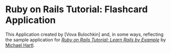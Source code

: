 # Ruby on Rails Tutorial: Flashcard Application

This Application created by [Vova Bulochkin] and, in some ways, reflecting the sample application for
[*Ruby on Rails Tutorial: Learn Rails by Example*](http://railstutorial.org/)
by [Michael Hartl](http://michaelhartl.com/).

